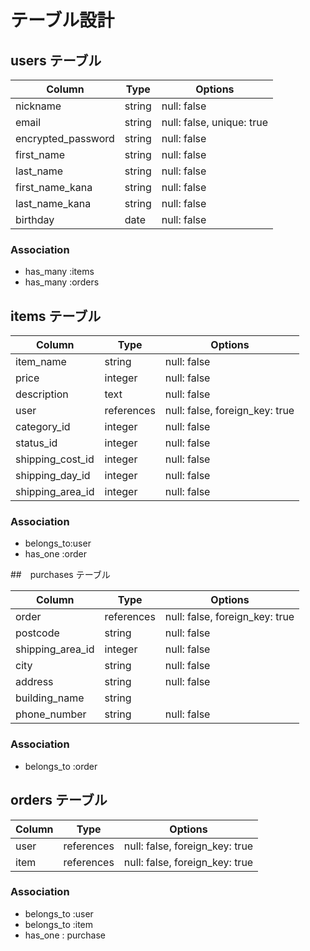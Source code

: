 # テーブル設計

## users テーブル

| Column             | Type   | Options     |
| ------------------ | ------ | ----------- |
| nickname           | string | null: false |
| email              | string | null: false, unique: true |
| encrypted_password | string | null: false |
| first_name         | string | null: false |
| last_name          | string | null: false |
| first_name_kana    | string | null: false |
| last_name_kana     | string | null: false |
| birthday           | date   | null: false |


### Association

- has_many :items
- has_many :orders

## items テーブル

| Column      | Type       | Options     |
| ------      | ------     | ----------- |
| item_name   | string     | null: false |
| price       | integer    | null: false |
| description | text       | null: false |
| user        | references | null: false, foreign_key: true |
| category_id | integer    | null: false |
| status_id   | integer    | null: false |
| shipping_cost_id | integer | null: false |
| shipping_day_id  | integer | null: false |
| shipping_area_id | integer | null: false |

### Association

- belongs_to:user
- has_one :order

##　purchases テーブル

| Column           | Type       | Options                        |
| ------           | ---------- | ------------------------------ |
| order            | references | null: false, foreign_key: true |
| postcode         | string     | null: false |
| shipping_area_id | integer    | null: false |
| city             | string     | null: false |
| address          | string     | null: false |
| building_name    | string     |
| phone_number     | string     | null: false |


### Association

- belongs_to :order

## orders テーブル

| Column        | Type       | Options                        |
| ------        | ---------- | ------------------------------ |
| user          | references | null: false, foreign_key: true |
| item          | references | null: false, foreign_key: true |

### Association

- belongs_to :user
- belongs_to :item
- has_one : purchase
